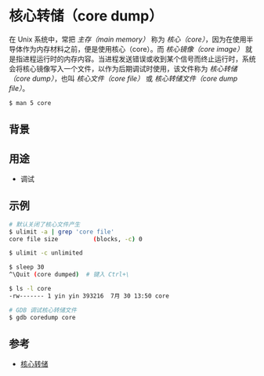 # 核心转储（core dump）

在 Unix 系统中，常把 _主存（main memory）_ 称为 _核心（core）_，因为在使用半导体作为内存材料之前，便是使用核心（core）。而 _核心镜像（core image）_ 就是指进程运行时的内存内容。当进程发送错误或收到某个信号而终止运行时，系统会将核心镜像写入一个文件，以作为后期调试时使用，该文件称为 _核心转储（core dump）_，也叫 _核心文件（core file）_ 或 _核心转储文件（core dump file）_。

```sh
$ man 5 core
```

## 背景

## 用途

* 调试

## 示例

```sh
# 默认关闭了核心文件产生
$ ulimit -a | grep 'core file'
core file size          (blocks, -c) 0
```

```sh
$ ulimit -c unlimited

$ sleep 30
^\Quit (core dumped)  # 键入 Ctrl+\

$ ls -l core
-rw------- 1 yin yin 393216  7月 30 13:50 core

# GDB 调试核心转储文件
$ gdb coredump core
```

## 参考

* [核心转储](https://zh.wikipedia.org/wiki/核心转储)
